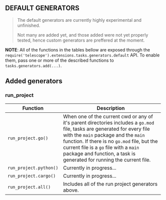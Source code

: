 ## DEFAULT GENERATORS

> The default generators are currently highly experimental and unfinished.
>
> Not many are added yet, and those added were not yet properly tested, hence
> custom generators are preffered at the moment.

**NOTE**: All of the functions in the tables bellow are exposed through the
`require('telescope').extensions.tasks.generators.default` API. To enable them,
pass one or more of the described functions to `tasks.generators.add(...)`.

## Added generators

### run_project

| Function               | Description                                                                                                                                                                                                                                                                                                                         |
| ---------------------- | ----------------------------------------------------------------------------------------------------------------------------------------------------------------------------------------------------------------------------------------------------------------------------------------------------------------------------------- |
| `run_project.go()`     | When one of the current cwd or any of it's parent directories includes a `go.mod` file, tasks are generated for every file with the `main` package and the `main` function. If there is no `go.mod` file, but the current file is a `go` file with a `main` package and function, a task is generated for running the current file. |
| `run_project.python()` | Currently in progress...                                                                                                                                                                                                                                                                                                            |
| `run_project.cargo()`  | Currently in progress...                                                                                                                                                                                                                                                                                                            |
| `run_project.all()`    | Includes all of the run project generators above.                                                                                                                                                                                                                                                                                   |
